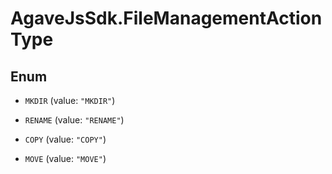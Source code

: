 # AgaveJsSdk.FileManagementActionType

## Enum


* `MKDIR` (value: `"MKDIR"`)

* `RENAME` (value: `"RENAME"`)

* `COPY` (value: `"COPY"`)

* `MOVE` (value: `"MOVE"`)



